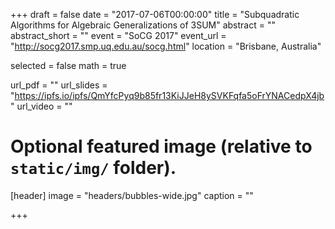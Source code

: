 +++
draft = false
date = "2017-07-06T00:00:00"
title = "Subquadratic Algorithms for Algebraic Generalizations of 3SUM"
abstract = ""
abstract_short = ""
event = "SoCG 2017"
event_url = "http://socg2017.smp.uq.edu.au/socg.html"
location = "Brisbane, Australia"

selected = false
math = true

url_pdf = ""
url_slides = "https://ipfs.io/ipfs/QmYfcPyq9b85fr13KiJJeH8ySVKFqfa5oFrYNACedpX4jb"
url_video = ""

# Optional featured image (relative to `static/img/` folder).
[header]
image = "headers/bubbles-wide.jpg"
caption = ""

+++

<!--Embed your slides or video here using-->
<!--[shortcodes](https://gcushen.github.io/hugo-academic-demo/post/writing-markdown-latex/).-->
<!--Further details can easily be added using *Markdown* and $\rm \LaTeX$ math-->
<!--code. -->
